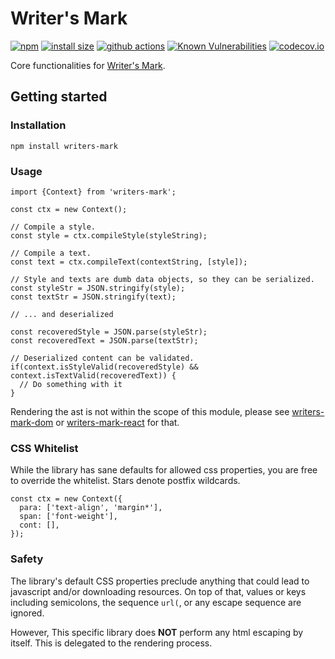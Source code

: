 # Writer's Mark

[![npm](https://badgen.net/npm/v/writers-mark)](https://www.npmjs.com/package/writers-mark)
[![install size](https://packagephobia.com/badge?p=writers-mark)](https://packagephobia.com/result?p=writers-mark)
[![github actions](https://github.com/writers-mark/writers-mark-ts/workflows/Tests/badge.svg)](https://github.com/FrancoisChabot/writers-mark/actions)
[![Known Vulnerabilities](https://snyk.io/test/github/writers-mark/writers-mark-ts/badge.svg?targetFile=package.json)](https://snyk.io/test/github/FrancoisChabot/writers-mark?targetFile=package.json)
[![codecov.io](https://codecov.io/github/writers-mark/writers-mark-ts/coverage.svg?branch=master)](https://codecov.io/github/writers-mark/writers-mark-ts?branch=master)

Core functionalities for [Writer's Mark](https://github.com/writers-mark/writers-mark).

## Getting started

### Installation

```
npm install writers-mark
```

### Usage
```
import {Context} from 'writers-mark';

const ctx = new Context();

// Compile a style.
const style = ctx.compileStyle(styleString);

// Compile a text.
const text = ctx.compileText(contextString, [style]);

// Style and texts are dumb data objects, so they can be serialized.
const styleStr = JSON.stringify(style);
const textStr = JSON.stringify(text);

// ... and deserialized

const recoveredStyle = JSON.parse(styleStr);
const recoveredText = JSON.parse(textStr);

// Deserialized content can be validated.
if(context.isStyleValid(recoveredStyle) && context.isTextValid(recoveredText)) {
  // Do something with it
}
```

Rendering the ast is not within the scope of this module, please see [writers-mark-dom](https://github.com/writers-mark/writers-mark-dom) or [writers-mark-react](https://github.com/writers-mark/writers-mark-react) for that.

### CSS Whitelist

While the library has sane defaults for allowed css properties, you are free to override the whitelist.
Stars denote postfix wildcards.

```
const ctx = new Context({
  para: ['text-align', 'margin*'],
  span: ['font-weight'],
  cont: [],
});
```

### Safety

The library's default CSS properties preclude anything that could lead to javascript and/or downloading resources. On top of that, values or keys including semicolons, the sequence `url(`, or any escape sequence are ignored.

However, This specific library does **NOT** perform any html escaping by itself. This is delegated to the rendering process.
